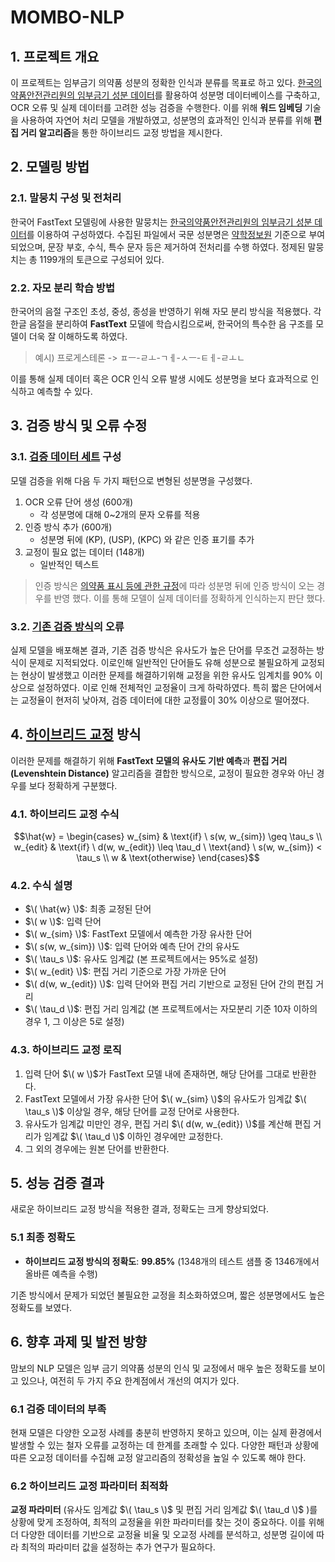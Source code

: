 # MOMBO-NLP

## 1. 프로젝트 개요
이 프로젝트는 임부금기 의약품 성분의 정확한 인식과 분류를 목표로 하고 있다. [한국의약품안전관리원의 임부금기 성분 데이터](https://www.drugsafe.or.kr/iwt/ds/ko/useinfo/EgovDurInfoSerPn.do)를 활용하여 성분명 데이터베이스를 구축하고, OCR 오류 및 실제 데이터를 고려한 성능 검증을 수행한다. 이를 위해 **워드 임베딩** 기술을 사용하여 자연어 처리 모델을 개발하였고, 성분명의 효과적인 인식과 분류를 위해 **편집 거리 알고리즘**을 통한 하이브리드 교정 방법을 제시한다.


## 2. 모델링 방법
### 2.1. 말뭉치 구성 및 전처리
한국어 FastText 모델링에 사용한 말뭉치는 [한국의약품안전관리원의 임부금기 성분 데이터](https://www.drugsafe.or.kr/iwt/ds/ko/useinfo/EgovDurInfoSerPn.do)를 이용하여 구성하였다. 수집된 파일에서 국문 성분명은 [약학정보원](https://www.health.kr/main.asp) 기준으로 부여되었으며, 문장 부호, 수식, 특수 문자 등은 제거하여 전처리를 수행 하였다. 정제된 말뭉치는 총 1199개의 토큰으로 구성되어 있다.

### 2.2. 자모 분리 학습 방법
한국어의 음절 구조인 초성, 중성, 종성을 반영하기 위해 자모 분리 방식을 적용했다. 각 한글 음절을 분리하여 **FastText** 모델에 학습시킴으로써, 한국어의 특수한 음 구조를 모델이 더욱 잘 이해하도록 하였다.

> 예시) 프로게스테론 -> ㅍㅡ-ㄹㅗ-ㄱㅔ-ㅅㅡ-ㅌㅔ-ㄹㅗㄴ

이를 통해 실제 데이터 혹은 OCR 인식 오류 발생 시에도 성분명을 보다 효과적으로 인식하고 예측할 수 있다.

## 3. 검증 방식 및 오류 수정
### 3.1. [검증 데이터 세트](validate/corpus_mecab_validate.txt) 구성
모델 검증을 위해 다음 두 가지 패턴으로 변형된 성분명을 구성했다.
1. OCR 오류 단어 생성 (600개)
   - 각 성분명에 대해 0~2개의 문자 오류를 적용
2. 인증 방식 추가 (600개)
   - 성분명 뒤에 (KP), (USP), (KPC) 와 같은 인증 표기를 추가
3. 교정이 필요 없는 데이터 (148개)
   - 일반적인 텍스트 

> 인증 방식은 [의약품 표시 등에 관한 규정](https://www.mfds.go.kr/brd/m_211/view.do?seq=14459&srchFr=&srchTo=&srchWord=%EC%9D%98%EC%95%BD%ED%92%88%EC%9D%98+%ED%92%88%EB%AA%A9%EF%BF%BD&srchTp=&itm_seq_1=0&itm_seq_2=0&multi_itm_seq=0&company_cd=&company_nm=&page=26)에 따라 성분명 뒤에 인증 방식이 오는 경우를 반영 했다. 이를 통해 모델이 실제 데이터를 정확하게 인식하는지 판단 했다.

### 3.2. [기존 검증 방식](validate/validate.py)의 오류
실제 모델을 배포해본 결과, 기존 검증 방식은 유사도가 높은 단어를 무조건 교정하는 방식이 문제로 지적되었다. 이로인해 일반적인 단어들도 유해 성분으로 불필요하게 교정되는 현상이 발생했고 이러한 문제를 해결하기위해 교정을 위한 유사도 임계치를 90% 이상으로 설정하였다. 이로 인해 전체적인 교정율이 크게 하락하였다. 특히 짧은 단어에서는 교정율이 현저히 낮아져, 검증 데이터에 대한 교정률이 30% 이상으로 떨어졌다.

## 4. [하이브리드 교정](validate/validate_hybrid.py) 방식
이러한 문제를 해결하기 위해 **FastText 모델의 유사도 기반 예측**과 **편집 거리(Levenshtein Distance)** 알고리즘을 결합한 방식으로, 교정이 필요한 경우와 아닌 경우를 보다 정확하게 구분했다.

### 4.1. 하이브리드 교정 수식
```math
\hat{w} = 
\begin{cases} 
w_{sim} & \text{if} \ s(w, w_{sim}) \geq \tau_s \\
w_{edit} & \text{if} \ d(w, w_{edit}) \leq \tau_d \ \text{and} \ s(w, w_{sim}) < \tau_s \\
w & \text{otherwise}
\end{cases}
```

### 4.2. 수식 설명

- $\( \hat{w} \)$: 최종 교정된 단어
- $\( w \)$: 입력 단어
- $\( w_{sim} \)$: FastText 모델에서 예측한 가장 유사한 단어
- $\( s(w, w_{sim}) \)$: 입력 단어와 예측 단어 간의 유사도
- $\( \tau_s \)$: 유사도 임계값 (본 프로젝트에서는 95%로 설정)
- $\( w_{edit} \)$: 편집 거리 기준으로 가장 가까운 단어
- $\( d(w, w_{edit}) \)$: 입력 단어와 편집 거리 기반으로 교정된 단어 간의 편집 거리
- $\( \tau_d \)$: 편집 거리 임계값 (본 프로젝트에서는 자모분리 기준 10자 이하의 경우 1, 그 이상은 5로 설정)

### 4.3. 하이브리드 교정 로직

1. 입력 단어 $\( w \)$가 FastText 모델 내에 존재하면, 해당 단어를 그대로 반환한다.
2. FastText 모델에서 가장 유사한 단어 $\( w_{sim} \)$의 유사도가 임계값 $\( \tau_s \)$ 이상일 경우, 해당 단어를 교정 단어로 사용한다.
3. 유사도가 임계값 미만인 경우, 편집 거리 $\( d(w, w_{edit}) \)$를 계산해 편집 거리가 임계값 $\( \tau_d \)$ 이하인 경우에만 교정한다.
4. 그 외의 경우에는 원본 단어를 반환한다.

## 5. 성능 검증 결과

새로운 하이브리드 교정 방식을 적용한 결과, 정확도는 크게 향상되었다.

### 5.1 최종 정확도

- **하이브리드 교정 방식의 정확도**: **99.85%** (1348개의 테스트 샘플 중 1346개에서 올바른 예측을 수행)

기존 방식에서 문제가 되었던 불필요한 교정을 최소화하였으며, 짧은 성분명에서도 높은 정확도를 보였다.

## 6. 향후 과제 및 발전 방향
맘보의 NLP 모델은 임부 금기 의약품 성분의 인식 및 교정에서 매우 높은 정확도를 보이고 있으나, 여전히 두 가지 주요 한계점에서 개선의 여지가 있다. 

### 6.1 검증 데이터의 부족
현재 모델은 다양한 오교정 사례를 충분히 반영하지 못하고 있으며, 이는 실제 환경에서 발생할 수 있는 철자 오류를 교정하는 데 한계를 초래할 수 있다. 다양한 패턴과 상황에 따른 오교정 데이터를 수집해 교정 알고리즘의 정확성을 높일 수 있도록 해야 한다.

### 6.2 하이브리드 교정 파라미터 최적화
**교정 파라미터** (유사도 임계값 $\( \tau_s \)$ 및 편집 거리 임계값 $\( \tau_d \)$ )를 상황에 맞게 조정하여, 최적의 교정율을 위한 파라미터를 찾는 것이 중요하다. 이를 위해 더 다양한 데이터를 기반으로 교정율 비율 및 오교정 사례를 분석하고, 성분명 길이에 따라 최적의 파라미터 값을 설정하는 추가 연구가 필요하다.

